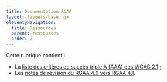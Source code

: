 ```yaml
---
title: Documentation RGAA
layout: layouts/base.njk
eleventyNavigation:
  title: Ressources
  parent: ressources
  order: 2
---
```


Cette rubrique contient :
- La [liste des critères de succès triple A (AAA) des WCAG 2.1](/ressources/annexes/criteres-aaa/) ;
- Les [notes de révision du RGAA 4.0 vers RGAA 4.1](/ressources/annexes/revision-41/).

